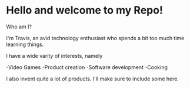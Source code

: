 # Hello and welcome to my Repo!

Who am I?

I'm Travis, an avid technology enthusiast who spends a bit too much time learning things.

I have a wide varity of interests, namely

-Video Games
-Product creation
-Software development
-Cooking

I also invent quite a lot of products. I'll make sure to include some here.
